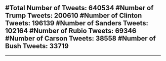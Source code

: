 #Total Number of Tweets: 640534 
#Number of Trump Tweets: 200610
#Number of Clinton Tweets: 196139
#Number of Sanders Tweets: 102164
#Number of Rubio Tweets: 69346
#Number of Carson Tweets: 38558
#Number of Bush Tweets: 33719
---
---
